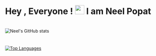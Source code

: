 
# Hey , Everyone !  <img src="https://raw.githubusercontent.com/MartinHeinz/MartinHeinz/master/wave.gif" width="30px"> I am Neel Popat

#

![Neel's GitHub stats](https://github-readme-stats.vercel.app/api?username=neelpopat242&show_icons=true&theme=radical)
#

[![Top Languages](https://github-readme-stats.vercel.app/api/top-langs/?username=neelpopat242)](https://github.com/anuraghazra/github-readme-stats)




